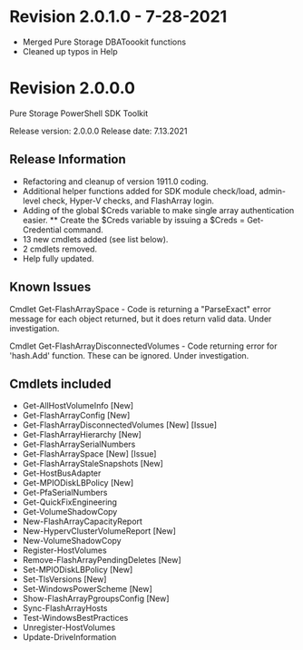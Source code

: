 # Revision 2.0.1.0 - 7-28-2021
* Merged Pure Storage DBAToookit functions
* Cleaned up typos in Help

# Revision 2.0.0.0

Pure Storage PowerShell SDK Toolkit

Release version: 2.0.0.0
Release date: 7.13.2021

## Release Information

* Refactoring and cleanup of version 1911.0 coding.
* Additional helper functions added for SDK module check/load, admin-level check, Hyper-V checks, and FlashArray login.
* Adding of the global $Creds variable to make single array authentication easier.
** Create the $Creds variable by issuing a $Creds = Get-Credential command.
* 13 new cmdlets added (see list below).
* 2 cmdlets removed.
* Help fully updated.

## Known Issues

Cmdlet Get-FlashArraySpace - Code is returning a "ParseExact" error message for each object returned, but it does return valid data. Under investigation.

Cmdlet Get-FlashArrayDisconnectedVolumes - Code returning error for 'hash.Add' function. These can be ignored. Under investigation.

## Cmdlets included

* Get-AllHostVolumeInfo  [New]
* Get-FlashArrayConfig  [New]
* Get-FlashArrayDisconnectedVolumes  [New] [Issue]
* Get-FlashArrayHierarchy  [New]
* Get-FlashArraySerialNumbers
* Get-FlashArraySpace  [New] [Issue]
* Get-FlashArrayStaleSnapshots [New]
* Get-HostBusAdapter
* Get-MPIODiskLBPolicy [New]
* Get-PfaSerialNumbers
* Get-QuickFixEngineering
* Get-VolumeShadowCopy
* New-FlashArrayCapacityReport
* New-HypervClusterVolumeReport  [New]
* New-VolumeShadowCopy
* Register-HostVolumes
* Remove-FlashArrayPendingDeletes  [New]
* Set-MPIODiskLBPolicy  [New]
* Set-TlsVersions  [New]
* Set-WindowsPowerScheme [New]
* Show-FlashArrayPgroupsConfig  [New]
* Sync-FlashArrayHosts
* Test-WindowsBestPractices
* Unregister-HostVolumes
* Update-DriveInformation
